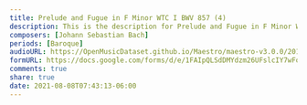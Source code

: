 ```yaml
---
title: Prelude and Fugue in F Minor WTC I BWV 857 (4)
description: This is the description for Prelude and Fugue in F Minor WTC I BWV 857 by Johann Sebastian Bach
composers: [Johann Sebastian Bach]
periods: [Baroque]
audioURL: https://OpenMusicDataset.github.io/Maestro/maestro-v3.0.0/2011/MIDI-Unprocessed_05_R1_2011_MID--AUDIO_R1-D2_09_Track09_wav.midi
formURL: https://docs.google.com/forms/d/e/1FAIpQLSdDMYdzm26UFslcIY7wFojoTsqH0p4CITNy_MG2dZGbOWAaBQ/viewform
comments: true
share: true
date: 2021-08-08T07:43:13-06:00
---
```

